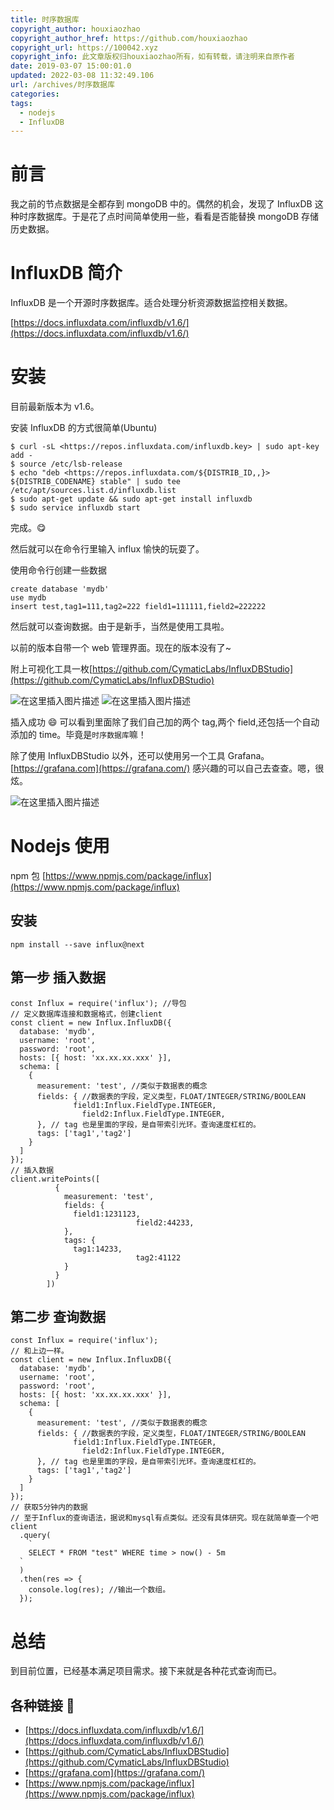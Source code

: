 ```yaml
---
title: 时序数据库
copyright_author: houxiaozhao
copyright_author_href: https://github.com/houxiaozhao
copyright_url: https://100042.xyz
copyright_info: 此文章版权归houxiaozhao所有，如有转载，请注明来自原作者
date: 2019-03-07 15:00:01.0
updated: 2022-03-08 11:32:49.106
url: /archives/时序数据库
categories:
tags:
  - nodejs
  - InfluxDB
---
```


# 前言

我之前的节点数据是全都存到 mongoDB 中的。偶然的机会，发现了 InfluxDB 这种时序数据库。于是花了点时间简单使用一些，看看是否能替换 mongoDB 存储历史数据。

# InfluxDB 简介

InfluxDB 是一个开源时序数据库。适合处理分析资源数据监控相关数据。

[https://docs.influxdata.com/influxdb/v1.6/](https://docs.influxdata.com/influxdb/v1.6/)

  <!--more-->

# 安装

目前最新版本为 v1.6。

安装 InfluxDB 的方式很简单(Ubuntu)

    $ curl -sL <https://repos.influxdata.com/influxdb.key> | sudo apt-key add -
    $ source /etc/lsb-release
    $ echo "deb <https://repos.influxdata.com/${DISTRIB_ID,,}> ${DISTRIB_CODENAME} stable" | sudo tee /etc/apt/sources.list.d/influxdb.list
    $ sudo apt-get update && sudo apt-get install influxdb
    $ sudo service influxdb start

完成。😋

然后就可以在命令行里输入 influx 愉快的玩耍了。

使用命令行创建一些数据

    create database 'mydb'
    use mydb
    insert test,tag1=111,tag2=222 field1=111111,field2=222222

然后就可以查询数据。由于是新手，当然是使用工具啦。

以前的版本自带一个 web 管理界面。现在的版本没有了~

附上可视化工具一枚[https://github.com/CymaticLabs/InfluxDBStudio](https://github.com/CymaticLabs/InfluxDBStudio)

![在这里插入图片描述](https://img-blog.csdnimg.cn/20190307145841886.png?x-oss-process=image/watermark,type_ZmFuZ3poZW5naGVpdGk,shadow_10,text_aHR0cHM6Ly9ibG9nLmNzZG4ubmV0L3UwMTExMTI3NzM=,size_16,color_FFFFFF,t_70)
![在这里插入图片描述](https://img-blog.csdnimg.cn/20190307145901883.png?x-oss-process=image/watermark,type_ZmFuZ3poZW5naGVpdGk,shadow_10,text_aHR0cHM6Ly9ibG9nLmNzZG4ubmV0L3UwMTExMTI3NzM=,size_16,color_FFFFFF,t_70)

插入成功 😄 可以看到里面除了我们自己加的两个 tag,两个 field,还包括一个自动添加的 time。毕竟是`时序数据库`嘛！

除了使用 InfluxDBStudio 以外，还可以使用另一个工具 Grafana。[https://grafana.com](https://grafana.com/) 感兴趣的可以自己去查查。嗯，很炫。

![在这里插入图片描述](https://img-blog.csdnimg.cn/20190307145928906.png?x-oss-process=image/watermark,type_ZmFuZ3poZW5naGVpdGk,shadow_10,text_aHR0cHM6Ly9ibG9nLmNzZG4ubmV0L3UwMTExMTI3NzM=,size_16,color_FFFFFF,t_70)

# Nodejs 使用

npm 包 [https://www.npmjs.com/package/influx](https://www.npmjs.com/package/influx)

## 安装

    npm install --save influx@next

## 第一步 插入数据

    const Influx = require('influx'); //导包
    // 定义数据库连接和数据格式，创建client
    const client = new Influx.InfluxDB({
      database: 'mydb',
      username: 'root',
      password: 'root',
      hosts: [{ host: 'xx.xx.xx.xxx' }],
      schema: [
        {
          measurement: 'test', //类似于数据表的概念
          fields: { //数据表的字段，定义类型，FLOAT/INTEGER/STRING/BOOLEAN
    			  field1:Influx.FieldType.INTEGER,
    				field2:Influx.FieldType.INTEGER,
          }, // tag 也是里面的字段，是自带索引光环。查询速度杠杠的。
          tags: ['tag1','tag2']
        }
      ]
    });
    // 插入数据
    client.writePoints([
              {
                measurement: 'test',
                fields: {
                  field1:1231123,
    							field2:44233,
                },
                tags: {
                  tag1:14233,
    							tag2:41122
                }
              }
            ])

## 第二步 查询数据

    const Influx = require('influx');
    // 和上边一样。
    const client = new Influx.InfluxDB({
      database: 'mydb',
      username: 'root',
      password: 'root',
      hosts: [{ host: 'xx.xx.xx.xxx' }],
      schema: [
        {
          measurement: 'test', //类似于数据表的概念
          fields: { //数据表的字段，定义类型，FLOAT/INTEGER/STRING/BOOLEAN
    			  field1:Influx.FieldType.INTEGER,
    				field2:Influx.FieldType.INTEGER,
          }, // tag 也是里面的字段，是自带索引光环。查询速度杠杠的。
          tags: ['tag1','tag2']
        }
      ]
    });
    // 获取5分钟内的数据
    // 至于Influx的查询语法，据说和mysql有点类似。还没有具体研究。现在就简单查一个吧
    client
      .query(
        `
        SELECT * FROM "test" WHERE time > now() - 5m
      `
      )
      .then(res => {
        console.log(res); //输出一个数组。
      });

# 总结

到目前位置，已经基本满足项目需求。接下来就是各种花式查询而已。

## 各种链接 🔗

- [https://docs.influxdata.com/influxdb/v1.6/](https://docs.influxdata.com/influxdb/v1.6/)
- [https://github.com/CymaticLabs/InfluxDBStudio](https://github.com/CymaticLabs/InfluxDBStudio)
- [https://grafana.com](https://grafana.com/)
- [https://www.npmjs.com/package/influx](https://www.npmjs.com/package/influx)
